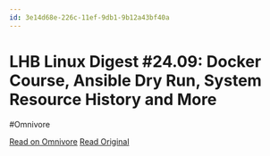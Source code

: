 ```yaml
---
id: 3e14d68e-226c-11ef-9db1-9b12a43bf40a
---
```


# LHB Linux Digest #24.09: Docker Course, Ansible Dry Run, System Resource History and More
#Omnivore

[Read on Omnivore](https://omnivore.app/me/lhb-linux-digest-24-09-docker-course-ansible-dry-run-system-reso-18fe32d8e5a)
[Read Original](https://linuxhandbook.com/r/44608b1f?m=c8b5a5c1-6490-46d8-8ba8-46e9bd4f8bc5)


